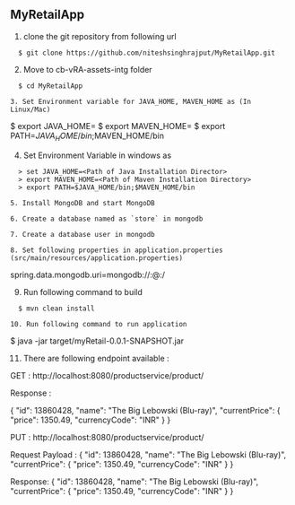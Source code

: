## MyRetailApp


1. clone the git repository from following url
```
  $ git clone https://github.com/niteshsinghrajput/MyRetailApp.git
```
2. Move to cb-vRA-assets-intg folder
```
  $ cd MyRetailApp

3. Set Environment variable for JAVA_HOME, MAVEN_HOME as (In Linux/Mac)
```
  $ export JAVA_HOME=<Path of Java Installation Director>
  $ export MAVEN_HOME=<Path of Maven Installation Directory>
  $ export PATH=$JAVA_HOME/bin;$MAVEN_HOME/bin

4. Set Environment Variable in windows as 
```
  > set JAVA_HOME=<Path of Java Installation Director>
  > export MAVEN_HOME=<Path of Maven Installation Directory>
  > export PATH=$JAVA_HOME/bin;$MAVEN_HOME/bin

5. Install MongoDB and start MongoDB 

6. Create a database named as `store` in mongodb

7. Create a database user in mongodb

8. Set following properties in application.properties (src/main/resources/application.properties) 
```
spring.data.mongodb.uri=mongodb://<db user>:<db password>@<dbhost>:<db port>/<db name>

9. Run following command to build 
```
  $ mvn clean install

10. Run following command to run application 
```
  $ java -jar target/myRetail-0.0.1-SNAPSHOT.jar

11. There are following endpoint available :

  GET : http://localhost:8080/productservice/product/<id>

  Response :

  {
    "id": 13860428,
    "name": "The Big Lebowski (Blu-ray)",
    "currentPrice": {
        "price": 1350.49,
        "currencyCode": "INR"
    	}
  }

  PUT : http://localhost:8080/productservice/product/<id>

  Request Payload :
  {
    "id": 13860428,
    "name": "The Big Lebowski (Blu-ray)",
    "currentPrice": {
        "price": 1350.49,
        "currencyCode": "INR"
    	}
  }

  Response:
  {
    "id": 13860428,
    "name": "The Big Lebowski (Blu-ray)",
    "currentPrice": {
        "price": 1350.49,
        "currencyCode": "INR"
    	}
  }
  





